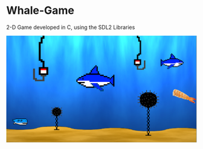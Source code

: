 # Whale-Game
2-D Game developed in C, using the SDL2 Libraries

![alt text](./assets/Screenshot_1181.png)
